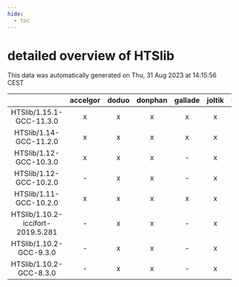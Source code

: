 ```yaml
---
hide:
  - toc
---
```


detailed overview of HTSlib
===========================


This data was automatically generated on Thu, 31 Aug 2023 at 14:15:56 CEST  

| |accelgor|doduo|donphan|gallade|joltik|skitty|swalot|victini|
| :---: | :---: | :---: | :---: | :---: | :---: | :---: | :---: | :---: |
|HTSlib/1.15.1-GCC-11.3.0|x|x|x|x|x|x|x|x|
|HTSlib/1.14-GCC-11.2.0|x|x|x|x|x|x|x|x|
|HTSlib/1.12-GCC-10.3.0|x|x|x|-|x|x|x|x|
|HTSlib/1.12-GCC-10.2.0|-|x|x|-|x|x|x|x|
|HTSlib/1.11-GCC-10.2.0|x|x|x|x|x|x|x|x|
|HTSlib/1.10.2-iccifort-2019.5.281|-|x|x|-|x|x|-|x|
|HTSlib/1.10.2-GCC-9.3.0|-|x|x|-|x|x|x|x|
|HTSlib/1.10.2-GCC-8.3.0|-|x|x|-|x|x|x|x|
